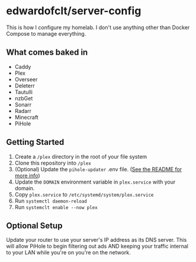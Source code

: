 # edwardofclt/server-config

This is how I configure my homelab. I don't use anything other than Docker Compose to manage everything.

## What comes baked in

- Caddy
- Plex
- Overseer
- Deleterr
- Tautulli
- nzbGet
- Sonarr
- Radarr
- Minecraft
- PiHole

## Getting Started

1. Create a `/plex` directory in the root of your file system
2. Clone this repository into `/plex`
3. (Optional) Update the `pihole-updater` .env file. ([See the README for more info](./pihole/local-dns-updater/README.md))
4. Update the `DOMAIN` environment variable in `plex.service` with your domain.
5. Copy `plex.service` to `/etc/systemd/system/plex.service`
6. Run `systemctl daemon-reload`
7. Run `systemclt enable --now plex`

## Optional Setup

Update your router to use your server's IP address as its DNS server. This will allow PiHole to begin filtering out ads AND keeping your traffic internal to your LAN while you're on you're on the network.